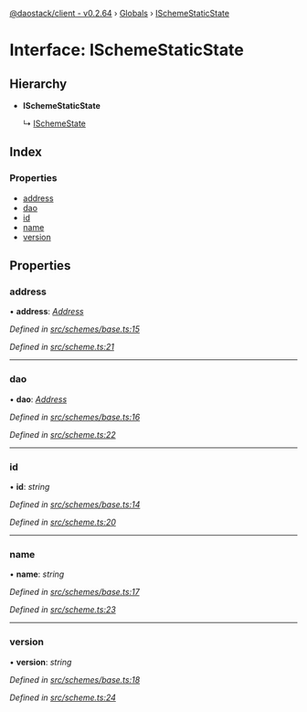[@daostack/client - v0.2.64](../README.md) › [Globals](../globals.md) › [ISchemeStaticState](ischemestaticstate.md)

# Interface: ISchemeStaticState

## Hierarchy

* **ISchemeStaticState**

  ↳ [ISchemeState](ischemestate.md)

## Index

### Properties

* [address](ischemestaticstate.md#address)
* [dao](ischemestaticstate.md#dao)
* [id](ischemestaticstate.md#id)
* [name](ischemestaticstate.md#name)
* [version](ischemestaticstate.md#version)

## Properties

###  address

• **address**: *[Address](../globals.md#address)*

*Defined in [src/schemes/base.ts:15](https://github.com/daostack/client/blob/b547acc/src/schemes/base.ts#L15)*

*Defined in [src/scheme.ts:21](https://github.com/daostack/client/blob/b547acc/src/scheme.ts#L21)*

___

###  dao

• **dao**: *[Address](../globals.md#address)*

*Defined in [src/schemes/base.ts:16](https://github.com/daostack/client/blob/b547acc/src/schemes/base.ts#L16)*

*Defined in [src/scheme.ts:22](https://github.com/daostack/client/blob/b547acc/src/scheme.ts#L22)*

___

###  id

• **id**: *string*

*Defined in [src/schemes/base.ts:14](https://github.com/daostack/client/blob/b547acc/src/schemes/base.ts#L14)*

*Defined in [src/scheme.ts:20](https://github.com/daostack/client/blob/b547acc/src/scheme.ts#L20)*

___

###  name

• **name**: *string*

*Defined in [src/schemes/base.ts:17](https://github.com/daostack/client/blob/b547acc/src/schemes/base.ts#L17)*

*Defined in [src/scheme.ts:23](https://github.com/daostack/client/blob/b547acc/src/scheme.ts#L23)*

___

###  version

• **version**: *string*

*Defined in [src/schemes/base.ts:18](https://github.com/daostack/client/blob/b547acc/src/schemes/base.ts#L18)*

*Defined in [src/scheme.ts:24](https://github.com/daostack/client/blob/b547acc/src/scheme.ts#L24)*

